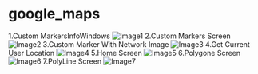# google_maps
1.Custom MarkersInfoWindows
![Image1](Image1.jpeg)
2.Custom Markers Screen
![Image2](Image2.jpeg)
3.Custom Marker With Network Image
![Image3](Image3.jpeg)
4.Get Current User Location
![Image4](Image4.jpeg)
5.Home Screen
![Image5](Image5.jpeg)
6.Polygone Screen
![Image6](Image6.jpeg)
7.PolyLine Screen
![Image7](Image7.jpeg)




